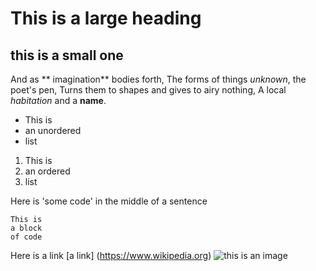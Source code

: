 # This is a large heading #
## this is a small one ##
And as ** imagination** bodies forth,
The forms of things *unknown*, the poet's pen,
Turns them to shapes and gives to airy nothing,
A local *habitation* and a **name**.

- This is
- an unordered
- list

1. This is
2. an ordered 
3. list

Here is 'some code' in the middle of a sentence
```
This is
a block
of code
```

Here is a link [a link] (https://www.wikipedia.org)
![this is an image](https://github.com/yihui/xaringan/releases/download/v0.0.2/karl-moustaches.jpg)

